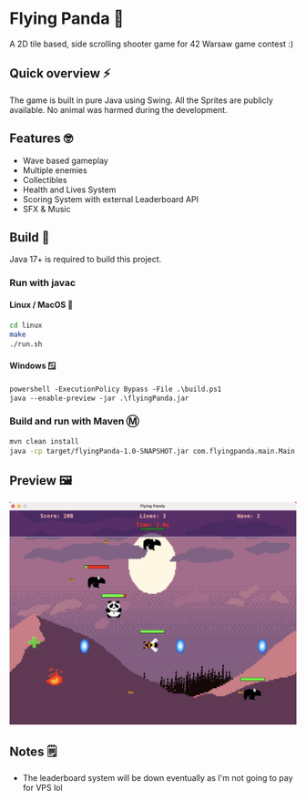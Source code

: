 # Flying Panda 🐼

A 2D tile based, side scrolling shooter game for 42 Warsaw game contest :)

## Quick overview ⚡️
The game is built in pure Java using Swing. All the Sprites are publicly available.
No animal was harmed during the development.

## Features 🤓
- Wave based gameplay
- Multiple enemies
- Collectibles
- Health and Lives System
- Scoring System with external Leaderboard API
- SFX & Music

## Build 🧱

Java 17+ is required to build this project.

### Run with javac
#### Linux / MacOS 🐧
```bash
cd linux
make
./run.sh
```
#### Windows 🪟
```shell
powershell -ExecutionPolicy Bypass -File .\build.ps1
java --enable-preview -jar .\flyingPanda.jar
```

### Build and run with Maven Ⓜ️
```bash
mvn clean install
java -cp target/flyingPanda-1.0-SNAPSHOT.jar com.flyingpanda.main.Main
```

## Preview 🖼️
![preview](misc/flyingPandaPreview.png)

## Notes 🗒️
- The leaderboard system will be down eventually as I'm not going to pay for VPS lol
